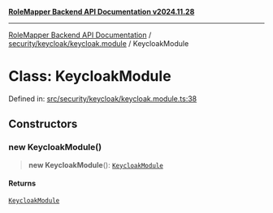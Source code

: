 [**RoleMapper Backend API Documentation v2024.11.28**](../../../../README.md)

***

[RoleMapper Backend API Documentation](../../../../modules.md) / [security/keycloak/keycloak.module](../README.md) / KeycloakModule

# Class: KeycloakModule

Defined in: [src/security/keycloak/keycloak.module.ts:38](https://github.com/FlowCraft-AG/RoleMapper/blob/da8087f9c63e7aa49e7a655f3f13ecbe5687d6eb/backend/src/security/keycloak/keycloak.module.ts#L38)

## Constructors

### new KeycloakModule()

> **new KeycloakModule**(): [`KeycloakModule`](KeycloakModule.md)

#### Returns

[`KeycloakModule`](KeycloakModule.md)
